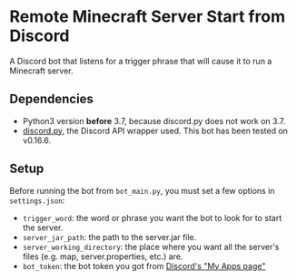 # Remote Minecraft Server Start from Discord
A Discord bot that listens for a trigger phrase that will cause it to run a Minecraft server.

## Dependencies
* Python3 version **before** 3.7, because discord.py does not work on 3.7.
* [discord.py](https://github.com/Rapptz/discord.py), the Discord API wrapper used. This bot has been tested on v0.16.6.

## Setup
Before running the bot from `bot_main.py`, you must set a few options in `settings.json`:
* `trigger_word`: the word or phrase you want the bot to look for to start the server.
* `server_jar_path`: the path to the server.jar file.
* `server_working_directory`: the place where you want all the server's files (e.g. map, server.properties, etc.) are.
* `bot_token`: the bot token you got from [Discord's "My Apps page"](https://discordapp.com/developers/applications/me)
